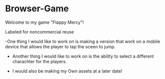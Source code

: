 # Browser-Game
Welcome to my game "Flappy Mercy"!

Labeled for noncommercial reuse

-One thing I would like to work on is making a version that work on a mobile device that allows the player to tap the sceen to jump. 

- Another thing I would like to work on is the ability to select a different charachter for the players. 

- I would also be making my Own assets at a later date!

